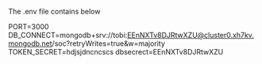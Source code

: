 
The .env file contains below

PORT=3000
DB_CONNECT=mongodb+srv://tobi:EEnNXTv8DJRtwXZU@cluster0.xh7kv.mongodb.net/soc?retryWrites=true&w=majority
TOKEN_SECRET=hdjsjdncncscs
dbsecrect=EEnNXTv8DJRtwXZU

